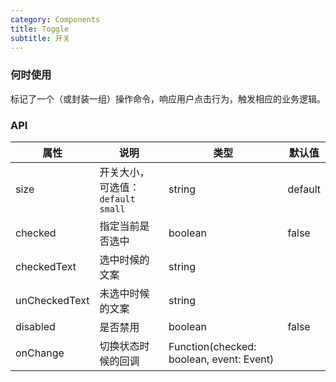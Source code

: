 ```yaml
---
category: Components
title: Toggle
subtitle: 开关
---
```


### 何时使用
标记了一个（或封装一组）操作命令，响应用户点击行为，触发相应的业务逻辑。

### API
| 属性 | 说明 | 类型 | 默认值 |
| --- | --- | --- | --- |
| size | 开关大小，可选值：`default` `small`| string | default |
| checked | 指定当前是否选中 | boolean | false |
| checkedText | 选中时候的文案 | string |  |
| unCheckedText | 未选中时候的文案 | string |  |
| disabled | 是否禁用 | boolean | false |
| onChange | 切换状态时候的回调 | Function(checked: boolean, event: Event) |  |
